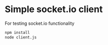 # Simple socket.io client

For testing socket.io functionality

```bash
npm install
node client.js
```
